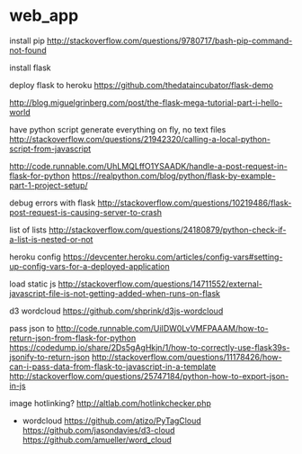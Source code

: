 # web_app

install pip
http://stackoverflow.com/questions/9780717/bash-pip-command-not-found

install flask

deploy flask to heroku
https://github.com/thedataincubator/flask-demo

http://blog.miguelgrinberg.com/post/the-flask-mega-tutorial-part-i-hello-world

have python script generate everything on fly, no text files
http://stackoverflow.com/questions/21942320/calling-a-local-python-script-from-javascript

http://code.runnable.com/UhLMQLffO1YSAADK/handle-a-post-request-in-flask-for-python
https://realpython.com/blog/python/flask-by-example-part-1-project-setup/

debug errors with flask
http://stackoverflow.com/questions/10219486/flask-post-request-is-causing-server-to-crash

list of lists
http://stackoverflow.com/questions/24180879/python-check-if-a-list-is-nested-or-not

heroku config
https://devcenter.heroku.com/articles/config-vars#setting-up-config-vars-for-a-deployed-application

load static js
http://stackoverflow.com/questions/14711552/external-javascript-file-is-not-getting-added-when-runs-on-flask

d3 wordcloud
https://github.com/shprink/d3js-wordcloud

pass json to
http://code.runnable.com/UiIDW0LvVMFPAAAM/how-to-return-json-from-flask-for-python
https://codedump.io/share/2Ds5gAgHkjn/1/how-to-correctly-use-flask39s-jsonify-to-return-json
http://stackoverflow.com/questions/11178426/how-can-i-pass-data-from-flask-to-javascript-in-a-template
http://stackoverflow.com/questions/25747184/python-how-to-export-json-in-js

image hotlinking?
http://altlab.com/hotlinkchecker.php

- wordcloud
https://github.com/atizo/PyTagCloud
https://github.com/jasondavies/d3-cloud
https://github.com/amueller/word_cloud

